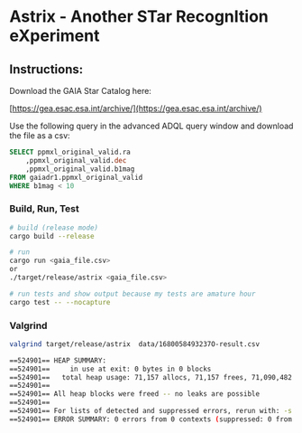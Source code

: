 # Astrix - Another STar RecognItion eXperiment

## Instructions:
Download the GAIA Star Catalog here:

[https://gea.esac.esa.int/archive/](https://gea.esac.esa.int/archive/)

Use the following query in the advanced ADQL query window and download the file as a csv:

``` sql
SELECT ppmxl_original_valid.ra
    ,ppmxl_original_valid.dec
    ,ppmxl_original_valid.b1mag
FROM gaiadr1.ppmxl_original_valid 
WHERE b1mag < 10
```

### Build, Run, Test

``` bash
# build (release mode) 
cargo build --release

# run 
cargo run <gaia_file.csv>
or
./target/release/astrix <gaia_file.csv>

# run tests and show output because my tests are amature hour
cargo test -- --nocapture
```

### Valgrind

``` bash
valgrind target/release/astrix  data/1680058493237O-result.csv 

==524901== HEAP SUMMARY:
==524901==     in use at exit: 0 bytes in 0 blocks
==524901==   total heap usage: 71,157 allocs, 71,157 frees, 71,090,482 bytes allocated
==524901== 
==524901== All heap blocks were freed -- no leaks are possible
==524901== 
==524901== For lists of detected and suppressed errors, rerun with: -s
==524901== ERROR SUMMARY: 0 errors from 0 contexts (suppressed: 0 from 0)
```
